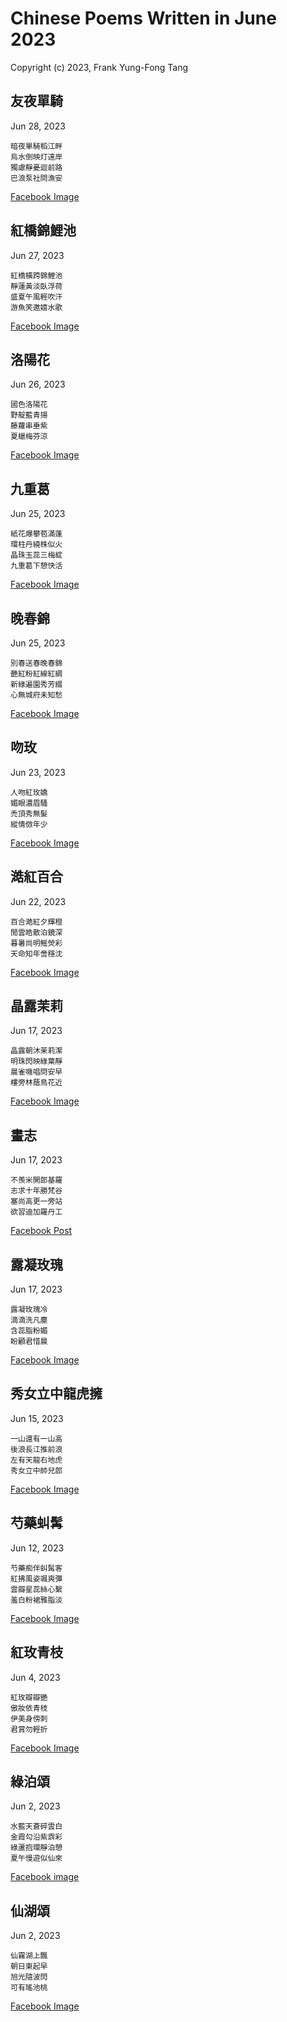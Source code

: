 # Chinese Poems Written in June 2023
Copyright (c) 2023, Frank Yung-Fong Tang

## 友夜單騎
Jun 28, 2023 
```
暗夜單騎稻江畔
烏水倒映灯遠岸
獨慮靜憂迴前路
巴浪泵社問漁安
```
[Facebook Image](https://www.facebook.com/yichuan.lee.98/posts/pfbid02YdgohbZ1S2j7muovnXXHpUytAsziXAHCHKarbH9jQURe9BM6pt9EPkngKVo8cRWDl)

## 紅橋錦鯉池
Jun 27, 2023 
```
紅橋橫跨錦鯉池
靜蓮黃淡臥浮荷
盛夏午風輕吹汗
游魚笑邀嬉水歌
```
[Facebook Image](https://www.facebook.com/judy.y.huang/posts/pfbid02xwb8GoYLqsTiPj2eMThXBH96PZC249cM6FMHYjnesEKRoTuGUshi4dp8UVSECYSzl)


## 洛陽花
Jun 26, 2023 
```
國色洛陽花
野靛藍青揚
藤蘿串垂紫
夏蠟梅芬涼
```
[Facebook Image](https://www.facebook.com/kris.wang.98/posts/pfbid031EVq9T44fq11Hky8fW61PnJ1YhWmMbySBoUSJ7wvXKmYBVZU55JopzYdW17KVz1tl)

## 九重葛
Jun 25, 2023 
```
紙花爆攀苞滿蓬
環柱丹繞株似火
晶珠玉蕊三梅綻
九重葛下憩快活
```
[Facebook Image](https://www.facebook.com/FrankYFTang/posts/pfbid02nFGsdwjABhhRzjhybHhYc741SjdrxPSHXkkrrqKe9ErofAdCW81fsWJNXJLsJyKkl)

## 晚春錦
Jun 25, 2023 
```
別春送春晚春錦
艷紅粉紅線紅綢
新綠遍園秀芳綴
心無城府未知愁
```
[Facebook Image](https://www.facebook.com/FrankYFTang/posts/pfbid0izn8PMxKFWfVDFBfqPWC7pL3RpSGWBSfQY1jkAiXfibWYaKrjZdZcEsG4C85BRfwl)
## 吻玫
Jun 23, 2023 
```
人吻紅玫嬌
媚眼濃眉騷
禿頂秀無髮
縱情傚年少
```
[Facebook Image](https://www.facebook.com/FrankYFTang/posts/10226291936097663:597637985792736)
## 澔紅百合
Jun 22, 2023 
```
百合澔紅夕輝橙
閒雲皓散泊鏡深
暮暑尚明鳐熒彩
天命知年啻穩沈
```
[Facebook Image](https://www.facebook.com/judy.y.huang/posts/pfbid02vVPsFX3B4vFvaPp6bXv3rpAgC1iwY7bfjsmd7Ben1ooPW5EkeRWZwGjp6rZzMCPel)

## 晶露茉莉
Jun 17, 2023 
```
晶露朝沐茉莉潔
明珠閃映綠葉靜
晨雀嘰唱問安早
樓旁林蔭鳥花近
```
[Facebook Image](https://www.facebook.com/FrankYFTang/posts/pfbid0RkrGZGKdRQ5YiKPYGvvCBmnGvW1Hpka6bjJz4uakYB9uPZowcufXxKZAQvFjZrfQl)
## 畫志
Jun 17, 2023 
```
不羨米開郎基羅
志求十年勝梵谷
塞尚高更一旁站
欲習迪加羅丹工
```
[Facebook Post](https://www.facebook.com/FrankYFTang/posts/pfbid036AjasENktbEwnz39Zj5dxtcgXKtiH9FkCbAYWwzsirSe6o9Mu4xq7WnCGxLN9jEvl)

## 露凝玫瑰
Jun 17, 2023 
```
露凝玫瑰冷
滴滴洗凡塵
含蕊脂粉媚
盼顧君惜晨
```
[Facebook Image](https://www.facebook.com/FrankYFTang/posts/pfbid027mZdR1t3v1EwU9Fd4sd1duX9FJfgratSSDd8DCjDjrGcaf1LwEFK914qRUV4zLkTl)
## 秀女立中龍虎擁
Jun 15, 2023 
```
一山還有一山高
後浪長江推前浪
左有天龍右地虎
秀女立中帥兒郎
```
[Facebook Image](https://www.facebook.com/judy.y.huang/posts/pfbid02Cd6xocUEY7QmhGWd8udiWhHRZaMzFW4ifCnJcSpg9Ysmfja2eHBSe337szymTaS6l)

## 芍藥虯髯
Jun 12, 2023 
```
芍藥痴伴虯髯客
紅拂風姿颯爽彈
雲瓣星蕊絲心繫
羞白粉裙雅脂淡
```
[Facebook Image](https://www.facebook.com/kris.wang.98/posts/pfbid0NFw5X7zGGwgtXSWcXv9rJMgQMPifmF6KFLpZKb8BNQtkQWKYkSd8DHpxnXPHaG1ml)

## 紅玫青枝
Jun 4, 2023 
```
紅玫瓣瓣艷
傲妝依青枝
伊美身傍刺
君賞勿輕折
```
[Facebook Image](https://www.facebook.com/judy.y.huang/posts/pfbid02vWGU1SA4yi59Kae8e1wMUDv2pSdYRDmarQBxpQDKU4exiRJp6P9sowK5eBGaFUvEl)

## 綠泊頌
Jun 2, 2023 

```
水藍天蒼碎雲白
金霞勾沿紫𩃬彩
綠蘆抱環靜泊憩
夏午慢遊似仙來
```
[Facebook image](https://www.facebook.com/photo/?fbid=10160548016604800&set=a.10150511976299800&comment_id=182516461121395&notif_id=1686746936142567&notif_t=feedback_reaction_generic&ref=notif)
## 仙湖頌
Jun 2, 2023 

```
仙霧湖上飄
朝日東起早
旭光隨波閃
可有瑤池桃
```
[Facebook Image](https://www.facebook.com/photo?fbid=10160546158744800&set=a.10150511976299800)

